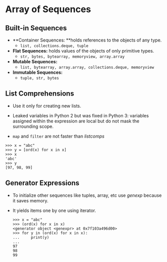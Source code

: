 # Array of Sequences

## Built-in Sequences

- **Container Sequences: **holds references to the objects of any type.
  - `list, collections.deque, tuple`
- **Flat Sequences:** holds values of the objects of only primitive types.
  - `str, bytes, bytearray, memoryview, array.array`
- **Mutable Sequences:** 
  - `list, bytearray, array.array, collections.deque, memoryview`
- **Immutable Sequences:**
  - `tuple, str, bytes`



## List Comprehensions

- Use it only for creating new lists.

- Leaked variables in Python 2 but was fixed in Python 3: variables assigned within the expression are local but do not mask the surrounding scope.

-  `map` and `filter` are not faster than *listcomps*

  ```
  >>> x = "abc"
  >>> y = [ord(x) for x in x]
  >>> x
  'abc'
  >>> y
  [97, 98, 99]
  ```

## Generator Expressions

- To initialize other sequences like tuples, array, etc use *genexp* because it saves memory.

- It yields items one by one using iterator.

  ```
  >>> x = "abc"
  >>> (ord(x) for x in x)
  <generator object <genexpr> at 0x7f103a496d00>
  >>> for y in (ord(x) for x in x):
  ...     print(y)
  ... 
  97
  98
  99
  ```

